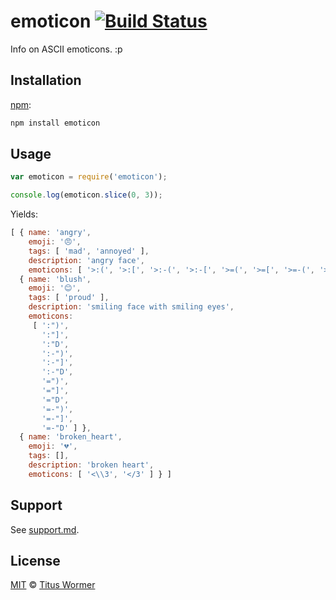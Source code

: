 # emoticon [![Build Status][travis-badge]][travis]

Info on ASCII emoticons.  :p

## Installation

[npm][]:

```bash
npm install emoticon
```

## Usage

```javascript
var emoticon = require('emoticon');

console.log(emoticon.slice(0, 3));
```

Yields:

```js
[ { name: 'angry',
    emoji: '😠',
    tags: [ 'mad', 'annoyed' ],
    description: 'angry face',
    emoticons: [ '>:(', '>:[', '>:-(', '>:-[', '>=(', '>=[', '>=-(', '>=-[' ] },
  { name: 'blush',
    emoji: '😊',
    tags: [ 'proud' ],
    description: 'smiling face with smiling eyes',
    emoticons:
     [ ':")',
       ':"]',
       ':"D',
       ':-")',
       ':-"]',
       ':-"D',
       '=")',
       '="]',
       '="D',
       '=-")',
       '=-"]',
       '=-"D' ] },
  { name: 'broken_heart',
    emoji: '💔',
    tags: [],
    description: 'broken heart',
    emoticons: [ '<\\3', '</3' ] } ]
```

## Support

See [support.md][support].

## License

[MIT][license] © [Titus Wormer][author]

<!-- Definitions -->

[travis-badge]: https://img.shields.io/travis/wooorm/emoticon.svg

[travis]: https://travis-ci.org/wooorm/emoticon

[npm]: https://docs.npmjs.com/cli/install

[license]: LICENSE

[author]: http://wooorm.com

[support]: support.md

